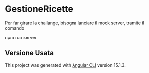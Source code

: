 # GestioneRicette

Per far girare la challange, bisogna lanciare il mock server, tramite il comando

npm run server

## Versione Usata
This project was generated with [Angular CLI](https://github.com/angular/angular-cli) version 15.1.3.
